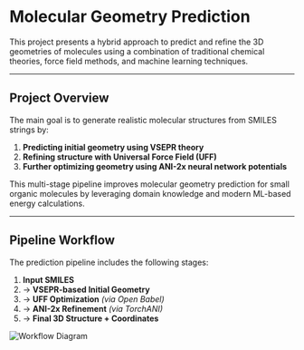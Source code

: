 # Molecular Geometry Prediction

This project presents a hybrid approach to predict and refine the 3D geometries of molecules using a combination of traditional chemical theories, force field methods, and machine learning techniques.

---

## Project Overview

The main goal is to generate realistic molecular structures from SMILES strings by:

1. **Predicting initial geometry using VSEPR theory**
2. **Refining structure with Universal Force Field (UFF)**
3. **Further optimizing geometry using ANI-2x neural network potentials**

This multi-stage pipeline improves molecular geometry prediction for small organic molecules by leveraging domain knowledge and modern ML-based energy calculations.

---

## Pipeline Workflow

The prediction pipeline includes the following stages:

1. **Input SMILES**
2. → **VSEPR-based Initial Geometry**
3. → **UFF Optimization** *(via Open Babel)*
4. → **ANI-2x Refinement** *(via TorchANI)*
5. → **Final 3D Structure + Coordinates**

![Workflow Diagram](Images/https://github.com/shubhshree018/Molecular_structure_Prediction/blob/main/Molecular_Structure_Prediction/Images/RefinedNH3.png)

